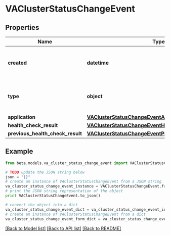 # VAClusterStatusChangeEvent


## Properties
Name | Type | Description | Notes
------------ | ------------- | ------------- | -------------
**created** | **datetime** | The date and time the status change occurred. | 
**type** | **object** | The type of the object that initiated this event. | 
**application** | [**VAClusterStatusChangeEventApplication**](VAClusterStatusChangeEventApplication.md) |  | 
**health_check_result** | [**VAClusterStatusChangeEventHealthCheckResult**](VAClusterStatusChangeEventHealthCheckResult.md) |  | 
**previous_health_check_result** | [**VAClusterStatusChangeEventPreviousHealthCheckResult**](VAClusterStatusChangeEventPreviousHealthCheckResult.md) |  | 

## Example

```python
from beta.models.va_cluster_status_change_event import VAClusterStatusChangeEvent

# TODO update the JSON string below
json = "{}"
# create an instance of VAClusterStatusChangeEvent from a JSON string
va_cluster_status_change_event_instance = VAClusterStatusChangeEvent.from_json(json)
# print the JSON string representation of the object
print VAClusterStatusChangeEvent.to_json()

# convert the object into a dict
va_cluster_status_change_event_dict = va_cluster_status_change_event_instance.to_dict()
# create an instance of VAClusterStatusChangeEvent from a dict
va_cluster_status_change_event_form_dict = va_cluster_status_change_event.from_dict(va_cluster_status_change_event_dict)
```
[[Back to Model list]](../README.md#documentation-for-models) [[Back to API list]](../README.md#documentation-for-api-endpoints) [[Back to README]](../README.md)


